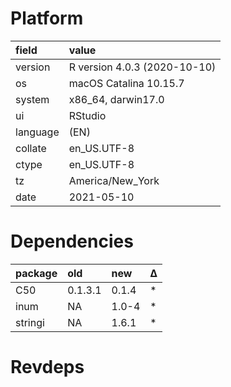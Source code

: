 # Platform

|field    |value                        |
|:--------|:----------------------------|
|version  |R version 4.0.3 (2020-10-10) |
|os       |macOS Catalina 10.15.7       |
|system   |x86_64, darwin17.0           |
|ui       |RStudio                      |
|language |(EN)                         |
|collate  |en_US.UTF-8                  |
|ctype    |en_US.UTF-8                  |
|tz       |America/New_York             |
|date     |2021-05-10                   |

# Dependencies

|package |old     |new   |Δ  |
|:-------|:-------|:-----|:--|
|C50     |0.1.3.1 |0.1.4 |*  |
|inum    |NA      |1.0-4 |*  |
|stringi |NA      |1.6.1 |*  |

# Revdeps


